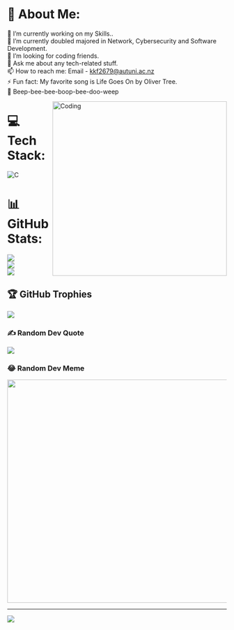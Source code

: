 # 💫 About Me:
🔭 I’m currently working on my Skills..<br>🌱 I’m currently doubled majored in Network, Cybersecurity and Software Development.<br>🤔 I’m looking for coding friends.<br>💬 Ask me about any tech-related stuff.<br>📫 How to reach me: Email - kkf2679@autuni.ac.nz<br>⚡ Fun fact: My favorite song is Life Goes On by Oliver Tree.<br>🤖 Beep-bee-bee-boop-bee-doo-weep

<img align="right" alt="Coding" width="400" src="https://cdn.dribbble.com/users/1162077/screenshots/3848914/programmer.gif>">


# 💻 Tech Stack:
![C](https://img.shields.io/badge/c-%2300599C.svg?style=for-the-badge&logo=c&logoColor=white)
# 📊 GitHub Stats:
![](https://github-readme-stats.vercel.app/api?username=Abdul-was-here&theme=dark&hide_border=false&include_all_commits=true&count_private=false)<br/>
![](https://github-readme-streak-stats.herokuapp.com/?user=Abdul-was-here&theme=dark&hide_border=false)<br/>
![](https://github-readme-stats.vercel.app/api/top-langs/?username=Abdul-was-here&theme=dark&hide_border=false&include_all_commits=true&count_private=false&layout=compact)

## 🏆 GitHub Trophies
![](https://github-profile-trophy.vercel.app/?username=Abdul-was-here&theme=radical&no-frame=false&no-bg=true&margin-w=4)

### ✍️ Random Dev Quote
![](https://quotes-github-readme.vercel.app/api?type=horizontal&theme=merko)

### 😂 Random Dev Meme
<img src="https://random-memer.herokuapp.com/" width="512px"/>

---
[![](https://visitcount.itsvg.in/api?id=Abdul-was-here&icon=5&color=12)](https://visitcount.itsvg.in)

<!--End -->
